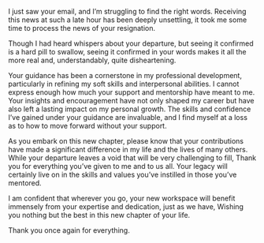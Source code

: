 I just saw your email, and I’m struggling to find the right words. Receiving this news at such a late hour has been deeply unsettling, it took me some time to process the news of your resignation.

Though I had heard whispers about your departure, but seeing it confirmed is a hard pill to swallow, seeing it confirmed in your words makes it all the more real and, understandably, quite disheartening.

Your guidance has been a cornerstone in my professional development, particularly in refining my soft skills and interpersonal abilities. I cannot express enough how much your support and mentorship have meant to me. Your insights and encouragement have not only shaped my career but have also left a lasting impact on my personal growth. The skills and confidence I’ve gained under your guidance are invaluable, and I find myself at a loss as to how to move forward without your support.

As you embark on this new chapter, please know that your contributions have made a significant difference in my life and the lives of many others. While your departure leaves a void that will be very challenging to fill, Thank you for everything you’ve given to me and to us all. Your legacy will certainly live on in the skills and values you’ve instilled in those you’ve mentored.

I am confident that wherever you go, your new workspace will benefit immensely from your expertise and dedication, just as we have, Wishing you nothing but the best in this new chapter of your life.

Thank you once again for everything.
